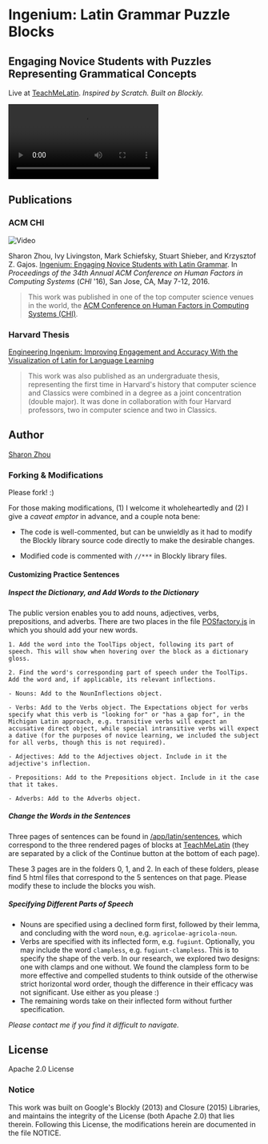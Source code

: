 # Ingenium: Latin Grammar Puzzle Blocks
## Engaging Novice Students with Puzzles Representing Grammatical Concepts

Live at [TeachMeLatin](http://TeachMeLatin.com).
_Inspired by Scratch. Built on Blockly._

![Demo](http://sharonzhou.me/jigsaw/app/latin/video/instructions.mp4 "Demo")

## Publications
### ACM CHI
![Video](https://www.youtube.com/watch?time_continue=1&v=XZsQH5kVLB0 "Watch the video on the research behind it!")

Sharon Zhou, Ivy Livingston, Mark Schiefsky, Stuart Shieber, and Krzysztof Z. Gajos. [Ingenium: Engaging Novice Students with Latin Grammar](https://dash.harvard.edu/handle/1/24833590). In _Proceedings of the 34th Annual ACM Conference on Human Factors in Computing Systems_ (_CHI_ '16), San Jose, CA, May 7-12, 2016.

> This work was published in one of the top computer science venues in the world, the [ACM Conference on Human Factors in Computing Systems (CHI)](https://en.wikipedia.org/wiki/Conference_on_Human_Factors_in_Computing_Systems "CHI Publication").

### Harvard Thesis
[Engineering Ingenium: Improving Engagement and Accuracy With the Visualization of Latin for Language Learning](https://dash.harvard.edu/handle/1/14398527 "Thesis")

> This work was also published as an undergraduate thesis, representing the first time in Harvard's history that computer science and Classics were combined in a degree as a joint concentration (double major). It was done in collaboration with four Harvard professors, two in computer science and two in Classics.

## Author
[Sharon Zhou](http://sharonzhou.me)

### Forking & Modifications
Please fork! :) 

For those making modifications, (1) I welcome it wholeheartedly and (2) I give a _caveat emptor_ in advance, and a couple nota bene:

- The code is well-commented, but can be unwieldly as it had to modify the Blockly library source code directly to make the desirable changes.

- Modified code is commented with `//***` in Blockly library files.

#### Customizing Practice Sentences
##### Inspect the Dictionary, and Add Words to the Dictionary
The public version enables you to add nouns, adjectives, verbs, prepositions, and adverbs. There are two places in the file [POSfactory.js](https://github.com/sharonzhou/ingenium/app/blocks/POSfactory.js) in which you should add your new words. 
	
	1. Add the word into the ToolTips object, following its part of speech. This will show when hovering over the block as a dictionary gloss. 
	
	2. Find the word's corresponding part of speech under the ToolTips. Add the word and, if applicable, its relevant inflections. 
	
	- Nouns: Add to the NounInflections object. 
	
	- Verbs: Add to the Verbs object. The Expectations object for verbs specify what this verb is "looking for" or "has a gap for", in the Michigan Latin approach, e.g. transitive verbs will expect an accusative direct object, while special intransitive verbs will expect a dative (for the purposes of novice learning, we included the subject for all verbs, though this is not required). 
	
	- Adjectives: Add to the Adjectives object. Include in it the adjective's inflection.
	
	- Prepositions: Add to the Prepositions object. Include in it the case that it takes.
	
	- Adverbs: Add to the Adverbs object.

##### Change the Words in the Sentences
Three pages of sentences can be found in [/app/latin/sentences](https://github.com/sharonzhou/ingenium/app/latin/sentences), which correspond to the three rendered pages of blocks at [TeachMeLatin](http://TeachMeLatin.com) (they are separated by a click of the Continue button at the bottom of each page). 

These 3 pages are in the folders 0, 1, and 2. In each of these folders, please find 5 html files that correspond to the 5 sentences on that page. Please modify these to include the blocks you wish.

##### Specifying Different Parts of Speech
- Nouns are specified using a declined form first, followed by their lemma, and concluding with the word `noun`, e.g. `agricolae-agricola-noun`.
- Verbs are specified with its inflected form, e.g. `fugiunt`. Optionally, you may include the word `clampless`, e.g. `fugiunt-clampless`. This is to specify the shape of the verb. In our research, we explored two designs: one with clamps and one without. We found the clampless form to be more effective and compelled students to think outside of the otherwise strict horizontal word order, though the difference in their efficacy was not significant. Use either as you please :)
- The remaining words take on their inflected form without further specification.


_Please contact me if you find it difficult to navigate._

## License
Apache 2.0 License

### Notice
This work was built on Google's Blockly (2013) and Closure (2015) Libraries, and maintains the integrity of the License (both Apache 2.0) that lies therein. Following this License, the modifications herein are documented in the file NOTICE.



